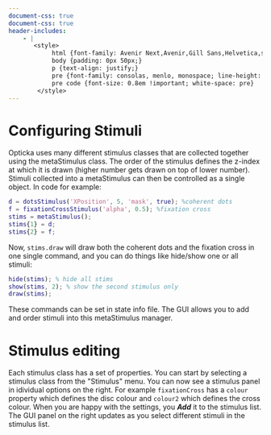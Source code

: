 ```yaml
---
document-css: true
document-css: true
header-includes:
    - |
       <style>
            html {font-family: Avenir Next,Avenir,Gill Sans,Helvetica,sans-serif;}
            body {padding: 0px 50px;}
            p {text-align: justify;}
            pre {font-family: consolas, menlo, monospace; line-height: 0.8em !important; background-color: #F0F0F0}
            pre code {font-size: 0.8em !important; white-space: pre}
        </style>
---
```


# Configuring Stimuli

Opticka uses many different stimulus classes that are collected together using the metaStimulus class. The order of the stimulus defines the z-index at which it is drawn (higher number gets drawn on top of lower number). Stimuli collected into a metaStimulus can then be controlled as a single object. In code for example:

```matlab
d = dotsStimulus('XPosition', 5, 'mask', true); %coherent dots
f = fixationCrossStimulus('alpha', 0.5); %fixation cross
stims = metaStimulus();
stims{1} = d; 
stims{2} = f;
```

Now, `stims.draw` will draw both the coherent dots and the fixation cross in one single command, and you can do things like hide/show one or all stimuli:

```matlab
hide(stims); % hide all stims
show(stims, 2); % show the second stimulus only
draw(stims);
```

These commands can be set in state info file. The GUI allows you to add and order stimuli into this metaStimulus manager.

# Stimulus editing

Each stimulus class has a set of properties. You can start by selecting a stimulus class from the "Stimulus" menu. You can now see a stimulus panel in idividual options on the right. For example `fixationCross` has a `colour` property which defines the disc colour and `colour2` which defines the cross colour. When you are happy with the settings, you **_Add_** it to the stimulus list. The GUI panel on the right updates as you select different stimuli in the stimulus list. 

